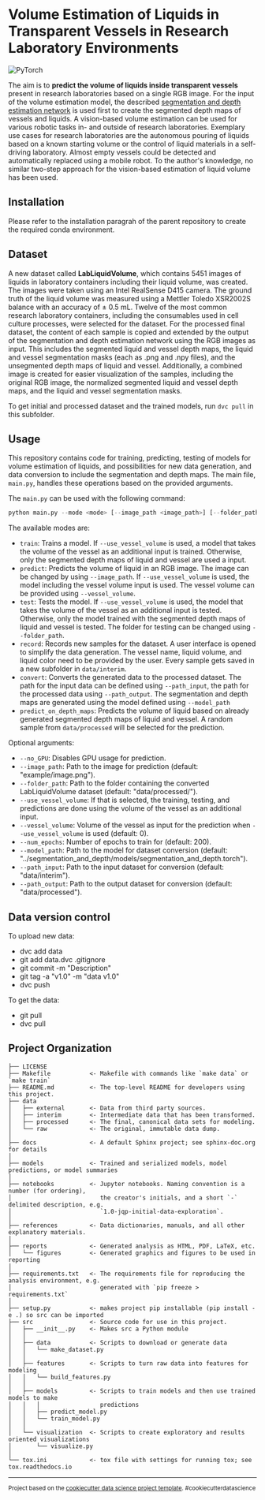 Volume Estimation of Liquids in Transparent Vessels in Research Laboratory Environments
==============================
![PyTorch](https://img.shields.io/badge/PyTorch-%23EE4C2C.svg?style=for-the-badge&logo=PyTorch&logoColor=white)

The aim is to **predict the volume of liquids inside transparent vessels** present in research laboratories based on a single RGB image. For the input of the volume estimation model, the described [segmentation and depth estimation network](https://github.com/DaniSchober/thesis/tree/main/segmentation_and_depth) is used first to create the segmented depth maps of vessels and liquids. A vision-based volume estimation can be used for various robotic tasks in- and outside of research laboratories. Exemplary use cases for research laboratories are the autonomous pouring of liquids based on a known starting volume or the control of liquid materials in a self-driving laboratory. Almost empty vessels could be detected and automatically replaced using a mobile robot. To the author's knowledge, no similar two-step approach for the vision-based estimation of liquid volume has been used.

## Installation

Please refer to the installation paragrah of the parent repository to create the required conda environment.

## Dataset 

A new dataset called **LabLiquidVolume**, which contains 5451 images of liquids in laboratory containers including their liquid volume, was created. The images were taken using an Intel RealSense D415 camera. The ground truth of the liquid volume was measured using a Mettler Toledo XSR2002S balance with an accuracy of ± 0.5 mL. Twelve of the most common research laboratory containers, including the consumables used in cell culture processes, were selected for the dataset. For the processed final dataset, the content of each sample is copied and extended by the output of the segmentation and depth estimation network using the RGB images as input. This includes the segmented liquid and vessel depth maps, the liquid and vessel segmentation masks (each as .png and .npy files), and the unsegmented depth maps of liquid and vessel. Additionally, a combined image is created for easier visualization of the samples, including the original RGB image, the normalized segmented liquid and vessel depth maps, and the liquid and vessel segmentation masks.

To get initial and processed dataset and the trained models, run `dvc pull` in this subfolder. 

## Usage

This repository contains code for training, predicting, testing of models for volume estimation of liquids, and possibilities for new data generation, and data conversion to include the segmentation and depth maps. The main file, `main.py`, handles these operations based on the provided arguments.

The `main.py` can be used with the following command:

```python
python main.py --mode <mode> [--image_path <image_path>] [--folder_path <folder_path>] [--num_epochs <num_epochs>] [--vessel_volume <vessel_volume>] [--use_vessel_volume] [--no_GPU] [--path_input <path_input>] [--path_output <path_output>] [--model_path <model_path>]
```

The available modes are:

- `train`: Trains a model. If `--use_vessel_volume` is used, a model that takes the volume of the vessel as an additional input is trained. Otherwise, only the segmented depth maps of liquid and vessel are used a input. 
- `predict`: Predicts the volume of liquid in an RGB image. The image can be changed by using `--image_path`. If `--use_vessel_volume` is used, the model including the vessel volume input is used. The vessel volume can be provided using `--vessel_volume`.  
- `test`: Tests the model. If `--use_vessel_volume` is used, the model that takes the volume of the vessel as an additional input is tested. Otherwise, only the model trained with the segmented depth maps of liquid and vessel is tested. The folder for testing can be changed using `--folder_path`.
- `record`: Records new samples for the dataset. A user interface is opened to simplify the data generation. The vessel name, liquid volume, and liquid color need to be provided by the user. Every sample gets saved in a new subfolder in `data/interim`.
- `convert`: Converts the generated data to the processed dataset. The path for the input data can be defined using `--path_input`, the path for the processed data using `--path_output`. The segmentation and depth maps are generated using the model defined using `--model_path`
- `predict_on_depth_maps`: Predicts the volume of liquid based on already generated segmented depth maps of liquid and vessel. A random sample from `data/processed` will be selected for the prediction.

Optional arguments:
- `--no_GPU`: Disables GPU usage for prediction.
- `--image_path`: Path to the image for prediction (default: "example/image.png").
- `--folder_path`: Path to the folder containing the converted LabLiquidVolume dataset (default: "data/processed/").
- `--use_vessel_volume`: If that is selected, the training, testing, and predictions are done using the volume of the vessel as an additional input.
- `--vessel_volume`: Volume of the vessel as input for the prediction when `--use_vessel_volume` is used (default: 0).
- `--num_epochs`: Number of epochs to train for (default: 200).
- `--model_path`: Path to the model for dataset conversion (default: "../segmentation_and_depth/models/segmentation_and_depth.torch").
- `--path_input`: Path to the input dataset for conversion (default: "data/interim").
- `--path_output`: Path to the output dataset for conversion (default: "data/processed").


## Data version control

To upload new data:
* dvc add data
* git add data.dvc .gitignore
* git commit -m "Description"
* git tag -a "v1.0" -m "data v1.0"
* dvc push

To get the data:
* git pull
* dvc pull

Project Organization
------------

    ├── LICENSE
    ├── Makefile           <- Makefile with commands like `make data` or `make train`
    ├── README.md          <- The top-level README for developers using this project.
    ├── data
    │   ├── external       <- Data from third party sources.
    │   ├── interim        <- Intermediate data that has been transformed.
    │   ├── processed      <- The final, canonical data sets for modeling.
    │   └── raw            <- The original, immutable data dump.
    │
    ├── docs               <- A default Sphinx project; see sphinx-doc.org for details
    │
    ├── models             <- Trained and serialized models, model predictions, or model summaries
    │
    ├── notebooks          <- Jupyter notebooks. Naming convention is a number (for ordering),
    │                         the creator's initials, and a short `-` delimited description, e.g.
    │                         `1.0-jqp-initial-data-exploration`.
    │
    ├── references         <- Data dictionaries, manuals, and all other explanatory materials.
    │
    ├── reports            <- Generated analysis as HTML, PDF, LaTeX, etc.
    │   └── figures        <- Generated graphics and figures to be used in reporting
    │
    ├── requirements.txt   <- The requirements file for reproducing the analysis environment, e.g.
    │                         generated with `pip freeze > requirements.txt`
    │
    ├── setup.py           <- makes project pip installable (pip install -e .) so src can be imported
    ├── src                <- Source code for use in this project.
    │   ├── __init__.py    <- Makes src a Python module
    │   │
    │   ├── data           <- Scripts to download or generate data
    │   │   └── make_dataset.py
    │   │
    │   ├── features       <- Scripts to turn raw data into features for modeling
    │   │   └── build_features.py
    │   │
    │   ├── models         <- Scripts to train models and then use trained models to make
    │   │   │                 predictions
    │   │   ├── predict_model.py
    │   │   └── train_model.py
    │   │
    │   └── visualization  <- Scripts to create exploratory and results oriented visualizations
    │       └── visualize.py
    │
    └── tox.ini            <- tox file with settings for running tox; see tox.readthedocs.io


--------

<p><small>Project based on the <a target="_blank" href="https://drivendata.github.io/cookiecutter-data-science/">cookiecutter data science project template</a>. #cookiecutterdatascience</small></p>
